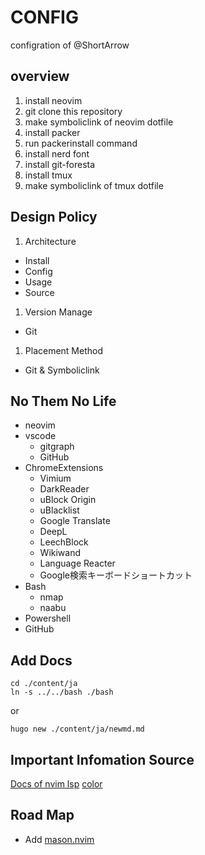 # CONFIG

configration of @ShortArrow

## overview

1. install neovim
1. git clone this repository
1. make symboliclink of neovim dotfile
1. install packer
1. run packerinstall command
1. install nerd font
1. install git-foresta
1. install tmux
1. make symboliclink of tmux dotfile

## Design Policy

1. Architecture
  - Install
  - Config
  - Usage
  - Source
1. Version Manage
  - Git
1. Placement Method
  - Git & Symboliclink

## No Them No Life

- neovim
- vscode
  - gitgraph
  - GitHub
- ChromeExtensions
  - Vimium
  - DarkReader
  - uBlock Origin
  - uBlacklist
  - Google Translate
  - DeepL
  - LeechBlock
  - Wikiwand 
  - Language Reacter
  - Google検索キーボードショートカット
- Bash
  - nmap
  - naabu
- Powershell
- GitHub

## Add Docs

```
cd ./content/ja
ln -s ../../bash ./bash
```

or

```
hugo new ./content/ja/newmd.md
```

## Important Infomation Source

[Docs of nvim lsp](https://nvim-lsp.github.io/)
[color](https://www.pandanoir.info/entry/2019/11/02/202146)

## Road Map

- Add [mason.nvim](https://github.com/williamboman/mason-lspconfig.nvim)
